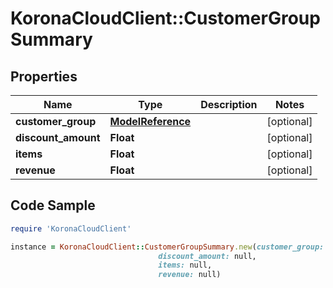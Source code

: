 # KoronaCloudClient::CustomerGroupSummary

## Properties

Name | Type | Description | Notes
------------ | ------------- | ------------- | -------------
**customer_group** | [**ModelReference**](ModelReference.md) |  | [optional] 
**discount_amount** | **Float** |  | [optional] 
**items** | **Float** |  | [optional] 
**revenue** | **Float** |  | [optional] 

## Code Sample

```ruby
require 'KoronaCloudClient'

instance = KoronaCloudClient::CustomerGroupSummary.new(customer_group: null,
                                 discount_amount: null,
                                 items: null,
                                 revenue: null)
```


